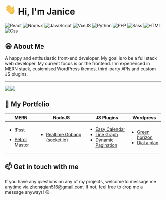 # <img src="https://github.com/qianzhong516/qianzhong516/blob/main/wave.gif" alt="wave" width=35 /> Hi, I'm Janice 

<p>
  <img alt="React" src="https://img.shields.io/badge/React-61DAFB?logo=react&logoColor=000000&style=for-the-badge" />
  <img alt="NodeJs" src="https://img.shields.io/badge/Node.JS-339933?logo=Node.Js&logoColor=white&style=for-the-badge" />
  <img alt="JavaScript" src="https://img.shields.io/badge/JavaScript-F7DF1E?logo=javascript&logoColor=000000&style=for-the-badge" />
  <img alt="VueJS" src="https://img.shields.io/badge/Vue.JS-41B883?logo=Vue.js&logoColor=ffffff&style=for-the-badge" />
  <img alt="Python" src="https://img.shields.io/badge/Python-2b5b84?logo=python&logoColor=ffffff&style=for-the-badge" />
  <img alt="PHP" src="https://img.shields.io/badge/PHP-777BB4?logo=PHP&logoColor=white&style=for-the-badge" />
  <img alt="Sass" src="https://img.shields.io/badge/Sass-CC6699?logo=sass&logoColor=white&style=for-the-badge" />
  <img alt="HTML" src="https://img.shields.io/badge/HTML-E34F26?logo=html5&logoColor=white&style=for-the-badge" />
  <img alt="Css" src="https://img.shields.io/badge/CSS-1572B6?logo=css3&logoColor=white&style=for-the-badge" />
</p>

## :smile: About Me

A happy and enthusiastic front-end developer. My goal is to be a full stack web developer. My current focus is on the frontend. I'm experienced in MERN stack, customised WordPress themes, third-party APIs and custom JS plugins.

---

  <img
    src="https://github-readme-stats.vercel.app/api/top-langs/?username=qianzhong516" width=250
  /><img src="https://github-readme-stats.vercel.app/api?username=qianzhong516&count_private=true&title_color=61DAFB&icon_color=61DAFB&text_color=ffffff&bg_color=000000&custom_title=Janice+Zhong's+GitHub+Stats&show_icons=true" height=204 />

## :bookmark_tabs: My Portfolio
| **MERN** | **NodeJS** | **JS Plugins**| **Wordpress** |
|----------- | --------------| --------------| --------------|
| <ul><li><a target="_blank" href="https://mighty-retreat-61783.herokuapp.com/">!Psst</li></ul><ul><li><a target="_blank" href="https://pertrol-03012021.herokuapp.com/">Petrol Master</a></li></ul> | <ul><li><a target="_blank" href="https://gobangfun.herokuapp.com/">Realtime Gobang (socket.io)</a></li></ul> | <ul><li>[Easy Calendar](https://qianzhong516.github.io/JsPlugin-easyCalendar/)</li><li>[Line Graph](https://qianzhong516.github.io/js-line-graph/)</li><li>[Dynamic Pagination](https://qianzhong516.github.io/dynamicPagination/)</li></ul> | <ul><li><a target="_blank" href="http://green-horizon.com.au/">Green horizon</a></li> <li><a target="_blank" href="https://dialaplan.com.au/">Dial a plan</a></li></ul> 


## 📫 Get in touch with me
If you have any questions on any of my projects, welcome to message me anytime via [zhongqian516@gmail.com](mailto:zhongqian516@gmail.com). If not, feel free to drop me a message anyways! :stuck_out_tongue:

